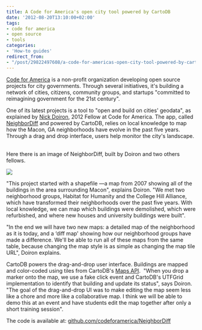 ```yaml
---
title: A Code for America's open city tool powered by CartoDB
date: '2012-08-20T13:10:00+02:00'
tags:
- code for america
- open source
- tools
categories:
- 'How-to guides'
redirect_from:
- "/post/29822497608/a-code-for-americas-open-city-tool-powered-by-cartodb/"
---
```


<a href="http://codeforamerica.org/">Code for America</a> is a non-profit organization developing open source projects for city governments. Through several initiatives, it's building a network of cities, citizens, community groups, and startups "committed to reimagining government for the 21st century".

One of its latest projects is a tool to "open and build on cities' geodata", as explained by <a href="http://codeforamerica.org/author/nickd/">Nick Doiron</a>, 2012 Fellow at Code for America. The app, called <a href="http://codeforamerica.github.com/NeighborDiff/">NeighborDiff</a> and powered by CartoDB, relies on local knowledge to map how the Macon, GA neighborhoods have evolve in the past five years. Through a drag and drop interface, users help monitor the city's landscape.  

Here there is an image of NeighborDiff, built by Doiron and two others fellows.  

<a href="http://codeforamerica.github.com/NeighborDiff/"><img src="http://cartodb.s3.amazonaws.com/tumblr/posts/diff.png"/></a>

"This project started with a shapefile &#8212;a map from 2007 showing all of the buildings in the area surrounding Macon", explains Doiron. "We met two neighborhood groups, Habitat for Humanity and the College Hill Alliance, which have transformed their neighborhoods over the past five years. With local knowledge, we can map which buildings were demolished, which were refurbished, and where new houses and university buildings were built". 

"In the end we will have two new maps: a detailed map of the neighborhood as it is today, and a &#8216;diff map' showing how our neighborhood groups have made a difference. We'll be able to run all of these maps from the same table, because changing the map style is as simple as changing the map tile URL", Doiron explains. 

CartoDB powers the drag-and-drop user interface. Buildings are mapped and color-coded using tiles from CartoDB's <a href="http://developers.cartodb.com/documentation/cartodb-apis.html#maps_api">Maps API</a>. 
"When you drop a marker onto the map, we use a fake click event and CartoDB's UTFGrid implementation to identify that building and update its status", says Doiron. "The goal of the drag-and-drop UI was to make editing the map seem less like a chore and more like a collaborative map. I think we will be able to demo this at an event and have students edit the map together after only a short training session". 

The code is available at: <a href="https://github.com/codeforamerica/NeighborDiff">github.com/codeforamerica/NeighborDiff</a>
